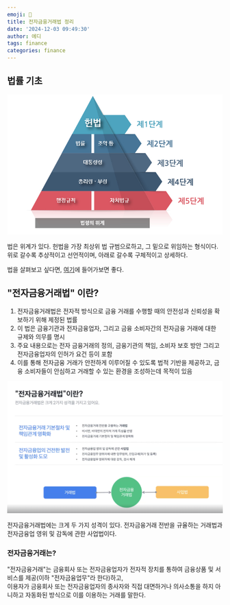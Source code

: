 ```yaml
---
emoji: 📖
title: 전자금융거래법 정리
date: '2024-12-03 09:49:30'
author: 에디
tags: finance
categories: finance
---
```


## 법률 기초

![image1](./image1.png)

법은 위계가 있다.
헌법을 가장 최상위 법 규범으로하고, 그 밑으로 위임하는 형식이다.
위로 갈수록 추상적이고 선언적이며, 아래로 갈수록 구체적이고 상세하다.

법을 살펴보고 싶다면, [여기](https://www.law.go.kr/)에 들어가보면 좋다.

## "전자금융거래법" 이란?

1. 전자금융거래법은 전자적 방식으로 금융 거래를 수행할 때의 안전성과 신뢰성을 확보하기 위해 제정된 법률
2. 이 법은 금융기관과 전자금융업자, 그리고 금융 소비자간의 전자금융 거래에 대한 규제와 의무를 명시
3. 주요 내용으로는 전자 금융거래의 정의, 금융기관의 책임, 소비자 보호 방안 그리고 전자금융업자의 인허가 요건 등이 포함
4. 이를 통해 전자금융 거래가 안전하게 이루어질 수 있도록 법적 기반을 제공하고, 금융 소비자들이 안심하고 거래할 수 있는 환경을 조성하는데 목적이 있음

![image2](./image2.png)

전자금융거래법에는 크게 두 가지 성격이 있다.
전자금융거래 전반을 규율하는 거래법과 전자금융업 영위 및 감독에 관한 사업법이다.

### 전자금융거래는?
"전자금융거래"는 금융회사 또는 전자금융업자가 전자적 장치를 통하여 금융상품 및 서비스를 제공(이하 "전자금융업무"라 한다)하고,  
이용자가 금융회사 또는 전자금융업자의 종사자와 직접 대면하거나 의사소통을 하지 아니하고 자동화된 방식으로 이를 이용하는 거래를 말한다.